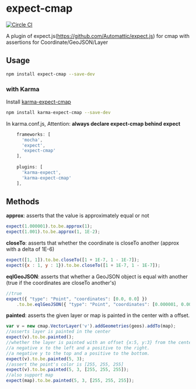 # expect-cmap

[![Circle CI](https://circleci.com/gh/cmap/expect-cmap.svg?style=shield)](https://circleci.com/gh/cmap/expect-cmap)

A plugin of expect.js(https://github.com/Automattic/expect.js) for cmap with assertions for Coordinate/GeoJSON/Layer

## Usage

```bash
npm install expect-cmap --save-dev
```

### with Karma
Install [karma-expect-cmap](https://github.com/thiswildidea/karma-expect-cmap)
```bash
npm install karma-expect-cmap --save-dev
```
In karma.conf.js, Attention: **always declare expect-cmap behind expect**
```javascript
    frameworks: [
      'mocha',
      'expect',
      'expect-cmap'
    ],
    
    plugins: [
      'karma-expect',
      'karma-expect-cmap'
    ],
```


## Methods

**approx**: asserts that the value is approximately equal or not

```js
expect(1.000001).to.be.approx(1);
expect(1.001).to.be.approx(1, 1E-2);
```

**closeTo**: asserts that whether the coordinate is closeTo another (approx with a delta of 1E-6)

```js
expect([1, 1]).to.be.closeTo([1 + 1E-7, 1 - 1E-7]);
expect({x : 1, y : 1}).to.be.closeTo([1 + 1E-7, 1 - 1E-7]);
```

**eqlGeoJSON**: asserts that whether a GeoJSON object is equal with another (true if the coordinates are closeTo another's)

```js
//true
expect({ "type": "Point", "coordinates": [0.0, 0.0] })
    .to.be.eqlGeoJSON({ "type": "Point", "coordinates": [0.000001, 0.000001] });
```

**painted**: asserts the given layer or map is painted in the center with a offset.

```js
var v = new cmap.VectorLayer('v').addGeometries(geos).addTo(map);
//asserts layer is painted in the center
expect(v).to.be.painted();
//whether the layer is painted with an offset {x:5, y:3} from the center.
//a negative x to the left and a positive to the right.
//a negative y to the top and a positive to the bottom.
expect(v).to.be.painted(5, 3);
//assert the point's color is [255, 255, 255]
expect(v).to.be.painted(5, 3, [255, 255, 255]);
//also support map
expect(map).to.be.painted(5, 3, [255, 255, 255]);
```
